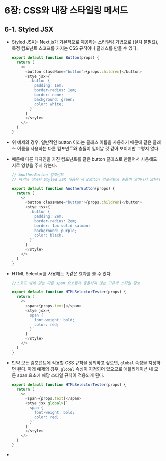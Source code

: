 # 6장: CSS와 내장 스타일링 메서드

## 6-1. Styled JSX

- Styled JSX는 Next.js가 기본적으로 제공하는 스타일링 기법으로 (설치 불필요), 특정 컴포넌트 스코프를 가지는 CSS 규칙이나 클래스를 만들 수 있다.
  ```js
  export default function Button(props) {
    return (
      <>
        <button className="button">{props.children}</button>
        <stye jsx>{`
          .button {
            padding: 1em;
            border-radius: 1em;
            border: none;
            background: green;
            color: white;
          }`
        }
        </style>
      </>
    )
  }
  ```
- 위 예제의 경우, 일반적인 button 이라는 클래스 이름을 사용하기 때문에 같은 클래스 이름을 사용하는 다른 컴포넌트와 충돌이 일어날 것 같아 보이지만 그렇지 않다.
- 때문에 다른 디자인을 가진 컴포넌트를 같은 button 클래스로 만들어서 사용해도 서로 영향을 주지 않는다.

  ```js
  // AnotherButton 컴포넌트
  // 여기의 정의된 Styled JSX 내용은 위 Button 컴포넌트와 충돌이 일어나지 않는다

  export default function AnotherButton(props) {
    return (
      <>
        <button className="button">{props.children}</button>
        <stye jsx>{`
          .button {
            padding: 2em;
            border-radius: 2em;
            border: 1px solid salmon;
            background: purple;
            color: black;
          }`
        }
        </style>
      </>
    )
  }
  ```

- HTML Selector를 사용해도 똑같은 효과를 볼 수 있다.

  ```js
  //스코프 밖에 있는 다른 span 요소들과 충돌하지 않는 고유의 스타일 정보

  export default function HTMLSelectorTester(props) {
    return (
      <>
        <span>{props.text}</span>
        <stye jsx>{`
          span {
            font-weight: bold;
            color: red;
          }`
        }
        </style>
      </>
    )
  }
  ```

- 만약 모든 컴포넌트에 적용할 CSS 규칙을 정의하고 싶으면, `global` 속성을 지정하면 된다. 아래 예제의 경우, `global` 속성이 지정되어 있으므로 애플리케이션 내 모든 span 요소에 해당 스타일 규칙이 적용되게 된다.

  ```js
  export default function HTMLSelectorTester(props) {
    return (
      <>
        <span>{props.text}</span>
        <stye jsx global>{`
          span {
            font-weight: bold;
            color: red;
          }`
        }
        </style>
      </>
    )
  }
  ```

-
